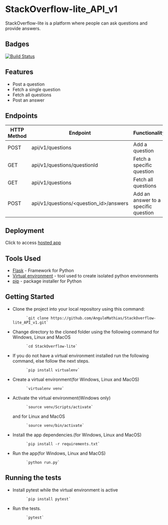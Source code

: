# StackOverflow-lite_API_v1
StackOverflow-lite is a platform where people can ask questions and provide answers.

## Badges
[![Build Status](https://travis-ci.org/AnguleMathias/StackOverflow-lite_API_v1.svg?branch=develop)](https://travis-ci.org/AnguleMathias/StackOverflow-lite_API_v1)


## Features

* Post a question
* Fetch a single question
* Fetch all questions
* Post an answer

## Endpoints

HTTP Method|Endpoint|Functionality
-----------|--------|-------------
POST|api/v1/questions|Add a question
GET|api/v1/questions/questionId|Fetch a specific question
GET|api/v1/questions|Fetch all questions
POST|api/v1/questions/<question_id>/answers|Add an answer to a specific question

## Deployment

Click to access [hosted app](https://stackoverflow-lite-mathias.herokuapp.com)

## Tools Used

* [Flask](http://flask.pocoo.org/) - Framework for Python
* [Virtual environment](https://virtualenv.pypa.io/en/stable/) - tool used to create isolated python environments
* [pip](https://pip.pypa.io/en/stable/) - package installer for Python


## Getting Started


* Clone the project into your local repository using this command:

            `git clone https://github.com/AnguleMathias/StackOverflow-lite_API_v1.git`

* Change directory to the cloned folder using the following command for Windows, Linux and MacOS

            `cd StackOverflow-lite`

* If you do not have a virtual environment installed run the following command, else follow the next steps.

            `pip install virtualenv`
            
* Create a virtual environment(for Windows, Linux and MacOS)

            `virtualenv venv`

* Activate the virtual environment(Windows only)

            `source venv/Scripts/activate`

     and for Linux and MacOS

            `source venv/bin/activate`

* Install the app dependencies.(for Windows, Linux and MacOS)

            `pip install -r requirements.txt`

* Run the app(for Windows, Linux and MacOS)

            `python run.py`


## Running the tests

* Install pytest while the virtual environment is active

            `pip install pytest`

* Run the tests.

            `pytest`
